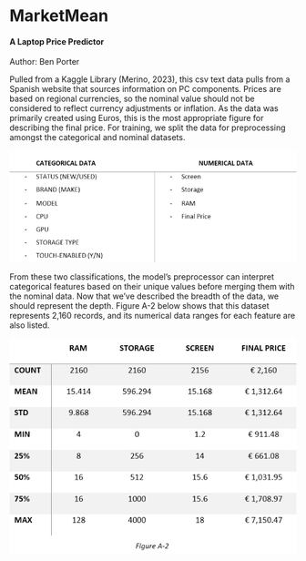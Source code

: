 # MarketMean
#### A Laptop Price Predictor
Author: Ben Porter

Pulled from a Kaggle Library (Merino, 2023), this csv text data pulls from a Spanish website that sources information on PC components. Prices are based on regional currencies, so the nominal value should not be considered to reflect currency adjustments or inflation. As the data was primarily created using Euros, this is the most appropriate figure for describing the final price. For training, we split the data for preprocessing amongst the categorical and nominal datasets.

![](figure_a1.png) 

From these two classifications, the model’s preprocessor can interpret categorical features based on their unique values before merging them with the nominal data. Now that we’ve described the breadth of the data, we should represent the depth. Figure A-2 below shows that this dataset represents 2,160 records, and its numerical data ranges for each feature are also listed.

![](figure_a2.png)
